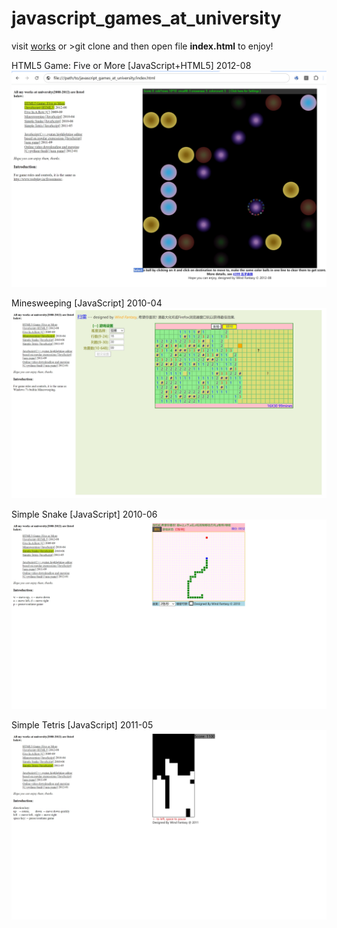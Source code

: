 # javascript_games_at_university

<p> visit <a target="_blank" href="https://html-preview.github.io/?url=https://github.com/grepmusic/javascript_games_at_university/blob/main/index.html">works</a> or >git clone and then open file <b>index.html</b> to enjoy!</p>
<p align="left">
  HTML5 Game: Five or More [JavaScript+HTML5] 2012-08 <br />
  <img src="https://github.com/grepmusic/javascript_games_at_university/blob/main/images/b.png?raw=true">
</p>

<p align="left">
  Minesweeping [JavaScript] 2010-04 <br />
  <img src="https://github.com/grepmusic/javascript_games_at_university/blob/main/images/mine.png?raw=true">
</p>

<p align="left">
  Simple Snake [JavaScript] 2010-06 <br />
  <img src="https://github.com/grepmusic/javascript_games_at_university/blob/main/images/snake.png?raw=true">
</p>

<p align="left">
  Simple Tetris [JavaScript] 2011-05 <br />
  <img src="https://github.com/grepmusic/javascript_games_at_university/blob/main/images/cube.png?raw=true">
</p>

